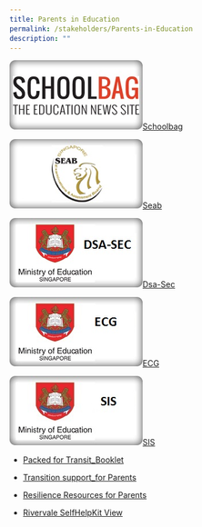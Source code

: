 ```yaml
---
title: Parents in Education
permalink: /stakeholders/Parents-in-Education
description: ""
---
```

![](/images/Stakeholders/Parents%20in%20Education/SchoolBag.jpg)[Schoolbag](https://www.schoolbag.sg/)

![](/images/Stakeholders/Parents%20in%20Education/SEAB.jpg)[Seab](https://www.seab.gov.sg/home)

![](/images/Stakeholders/Parents%20in%20Education/DSA.jpg)[Dsa-Sec](https://www.moe.gov.sg/secondary/dsa)

![](/images/Stakeholders/Parents%20in%20Education/ECG.jpg)[ECG](https://www.moe.gov.sg/page%20not%20found?item=%2fprogrammes%2feducation-and-career-guidance%2f&user=extranet%5cAnonymous&site=moe-website)

![](/images/Stakeholders/Parents%20in%20Education/SIS.jpg)[SIS](https://www.moe.gov.sg/schoolfinder/?journey=Secondary%20school)


* [Packed for Transit_Booklet](/files/Parents%20in%20Education/Packed%20for%20Transit_Booklet.pdf)

* [Transition support_for Parents](/files/Parents%20in%20Education/Transition%20support_for%20Parents.pdf)

* [Resilience Resources for Parents](/files/Parents%20in%20Education/Resilience_Resources%20for%20Parents.pdf)

* [Rivervale SelfHelpKit View](/files/Parents%20in%20Education/Rivervale_SelfHelpKit_View%20(1).pdf)